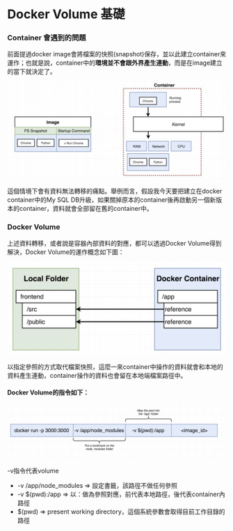 # Docker Volume 基礎

### Container 會遇到的問題

前面提過docker image會將檔案的快照\(snapshot\)保存，並以此建立container來運作；也就是說，container中的**環境並不會跟外界產生連動**，而是在image建立的當下就決定了。

![credit to: Stephen Grider](../.gitbook/assets/jie-tu-20200825-shang-wu-11.58.29.png)

這個情境下會有資料無法轉移的痛點。舉例而言，假設我今天要把建立在docker container中的My SQL DB升級，如果關掉原本的container後再啟動另一個新版本的container，資料就會全部留在舊的container中。

### Docker Volume

上述資料轉移，或者說是容器內部資料的對應，都可以透過Docker Volume得到解決，Docker Volume的運作概念如下圖：

![credit to: Stephen Grider](../.gitbook/assets/jie-tu-20200904-shang-wu-11.52.02.png)

以指定參照的方式取代檔案快照，這麼一來container中操作的資料就會和本地的資料產生連動，container操作的資料也會留在本地端檔案路徑中。

#### Docker Volume的指令如下：

![credit to: Stephen Grider](../.gitbook/assets/jie-tu-20200904-xia-wu-3.11.11.png)

-v指令代表volume

* -v /app/node\_modules  =&gt;  設定書籤，該路徑不做任何參照
* -v $\(pwd\):/app  =&gt;  以：做為參照對應，前代表本地路徑，後代表container內路徑
* $\(pwd\) =&gt; present working directory，這個系統參數會取得目前工作目錄的路徑



